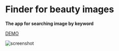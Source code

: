 # Finder for beauty images

**The app for searching image by keyword**

[DEMO](https://elenvlass.github.io/goit-js-hw-13-image-finder/)


![screenshot](src/images/Screenshot.png)
